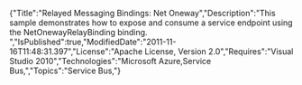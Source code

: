 {"Title":"Relayed Messaging Bindings: Net Oneway","Description":"This sample demonstrates how to expose and consume a service endpoint using the NetOnewayRelayBinding binding. ","IsPublished":true,"ModifiedDate":"2011-11-16T11:48:31.397","License":"Apache License, Version 2.0","Requires":"Visual Studio 2010","Technologies":"Microsoft Azure,Service Bus,","Topics":"Service Bus,"}